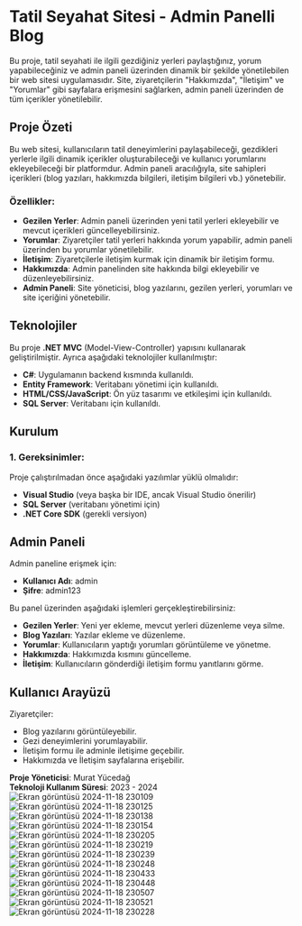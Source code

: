 # Tatil Seyahat Sitesi - Admin Panelli Blog

Bu proje, tatil seyahati ile ilgili gezdiğiniz yerleri paylaştığınız, yorum yapabileceğiniz ve admin paneli üzerinden dinamik bir şekilde yönetilebilen bir web sitesi uygulamasıdır. Site, ziyaretçilerin "Hakkımızda", "İletişim" ve "Yorumlar" gibi sayfalara erişmesini sağlarken, admin paneli üzerinden de tüm içerikler yönetilebilir.

## Proje Özeti

Bu web sitesi, kullanıcıların tatil deneyimlerini paylaşabileceği, gezdikleri yerlerle ilgili dinamik içerikler oluşturabileceği ve kullanıcı yorumlarını ekleyebileceği bir platformdur. Admin paneli aracılığıyla, site sahipleri içerikleri (blog yazıları, hakkımızda bilgileri, iletişim bilgileri vb.) yönetebilir.

### Özellikler:
- **Gezilen Yerler**: Admin paneli üzerinden yeni tatil yerleri ekleyebilir ve mevcut içerikleri güncelleyebilirsiniz.
- **Yorumlar**: Ziyaretçiler tatil yerleri hakkında yorum yapabilir, admin paneli üzerinden bu yorumlar yönetilebilir.
- **İletişim**: Ziyaretçilerle iletişim kurmak için dinamik bir iletişim formu.
- **Hakkımızda**: Admin panelinden site hakkında bilgi ekleyebilir ve düzenleyebilirsiniz.
- **Admin Paneli**: Site yöneticisi, blog yazılarını, gezilen yerleri, yorumları ve site içeriğini yönetebilir.

## Teknolojiler
Bu proje **.NET MVC** (Model-View-Controller) yapısını kullanarak geliştirilmiştir. Ayrıca aşağıdaki teknolojiler kullanılmıştır:
- **C#**: Uygulamanın backend kısmında kullanıldı.
- **Entity Framework**: Veritabanı yönetimi için kullanıldı.
- **HTML/CSS/JavaScript**: Ön yüz tasarımı ve etkileşimi için kullanıldı.
- **SQL Server**: Veritabanı için kullanıldı.

## Kurulum

### 1. Gereksinimler:
Proje çalıştırılmadan önce aşağıdaki yazılımlar yüklü olmalıdır:
- **Visual Studio** (veya başka bir IDE, ancak Visual Studio önerilir)
- **SQL Server** (veritabanı yönetimi için)
- **.NET Core SDK** (gerekli versiyon)

## Admin Paneli
Admin paneline erişmek için:
- **Kullanıcı Adı**: admin
- **Şifre**: admin123

Bu panel üzerinden aşağıdaki işlemleri gerçekleştirebilirsiniz:
- **Gezilen Yerler**: Yeni yer ekleme, mevcut yerleri düzenleme veya silme.
- **Blog Yazıları**: Yazılar ekleme ve düzenleme.
- **Yorumlar**: Kullanıcıların yaptığı yorumları görüntüleme ve yönetme.
- **Hakkımızda**: Hakkımızda kısmını güncelleme.
- **İletişim**: Kullanıcıların gönderdiği iletişim formu yanıtlarını görme.

## Kullanıcı Arayüzü
Ziyaretçiler:
- Blog yazılarını görüntüleyebilir.
- Gezi deneyimlerini yorumlayabilir.
- İletişim formu ile adminle iletişime geçebilir.
- Hakkımızda ve İletişim sayfalarına erişebilir.


**Proje Yöneticisi**: Murat Yücedağ  
**Teknoloji Kullanım Süresi**: 2023 - 2024
![Ekran görüntüsü 2024-11-18 230109](https://github.com/user-attachments/assets/318240cf-edc1-45d5-b8d2-3d679df8a7b7)
![Ekran görüntüsü 2024-11-18 230125](https://github.com/user-attachments/assets/66d7c4de-d5ea-4ca8-b619-ed85e6c0fed8)
![Ekran görüntüsü 2024-11-18 230138](https://github.com/user-attachments/assets/7bbd4b79-3df2-4f70-bd47-d448f664a1be)
![Ekran görüntüsü 2024-11-18 230154](https://github.com/user-attachments/assets/a082a281-4c95-456c-80e6-f96bc61888e8)
![Ekran görüntüsü 2024-11-18 230205](https://github.com/user-attachments/assets/b66683c7-b98c-47ef-a5ff-abdb15772ba6)
![Ekran görüntüsü 2024-11-18 230219](https://github.com/user-attachments/assets/04434084-ff6a-4252-8e6f-f9831fe13aa4)
![Ekran görüntüsü 2024-11-18 230239](https://github.com/user-attachments/assets/8916d63e-3aa0-46d8-8897-83daa5f6abe8)
![Ekran görüntüsü 2024-11-18 230248](https://github.com/user-attachments/assets/d09875b4-9568-490e-b751-a3a8d87a81d7)
![Ekran görüntüsü 2024-11-18 230433](https://github.com/user-attachments/assets/8bb2b1a5-a993-474d-9da6-4abcda3f6cd0)
![Ekran görüntüsü 2024-11-18 230448](https://github.com/user-attachments/assets/1355c21d-3790-4609-b1f2-8df30dd43be2)
![Ekran görüntüsü 2024-11-18 230507](https://github.com/user-attachments/assets/8861c4ee-a034-4b70-bdab-b59bd816c506)
![Ekran görüntüsü 2024-11-18 230521](https://github.com/user-attachments/assets/342b22f1-0fc3-4f0d-95ab-1c67e170751e)
![Ekran görüntüsü 2024-11-18 230228](https://github.com/user-attachments/assets/0eacc84b-4df8-453b-b585-89943b236ba1)
